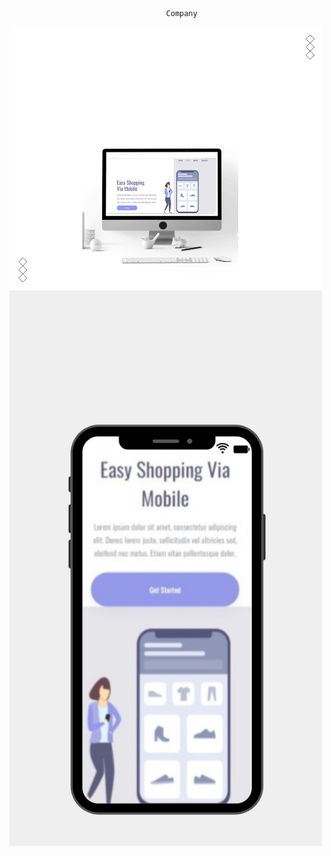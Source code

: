 

                                       Company 
<img  width="500px" src="https://github.com/AugustoSAP/primeiro-repositorio/blob/main/assets/computador.png" ><img width="500px" src="https://github.com/AugustoSAP/primeiro-repositorio/blob/main/assets/celular.png">


